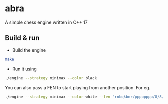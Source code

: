 # abra
A simple chess engine written in C++ 17

## Build & run
* Build the engine
```sh
make
```
* Run it using
```sh
./engine --strategy minimax --color black
```
You can also pass a FEN to start playing from another position. For eg.
```sh
./engine --strategy minimax --color white --fen "rnbqkbnr/pppppppp/8/8/8/4P3/PPPP1PPP/RNBQKBNR b KQkq - 0 1"
```

